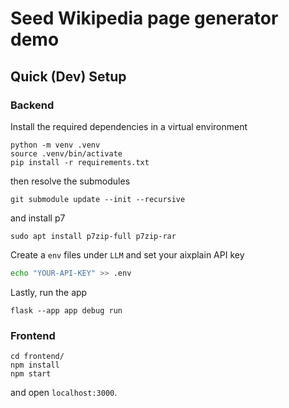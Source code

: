 # Seed Wikipedia page generator demo

## Quick (Dev) Setup
### Backend
Install the required dependencies in a virtual environment
```shell
python -m venv .venv
source .venv/bin/activate 
pip install -r requirements.txt
```

then resolve the submodules

```shell
git submodule update --init --recursive
```

and install p7

```shell
sudo apt install p7zip-full p7zip-rar
```

Create a `env` files under `LLM` and set your aixplain API key

```bash
echo "YOUR-API-KEY" >> .env
```

Lastly, run the app

```shell
flask --app app debug run
```

### Frontend

```shell
cd frontend/
npm install
npm start
```

and open `localhost:3000`.
